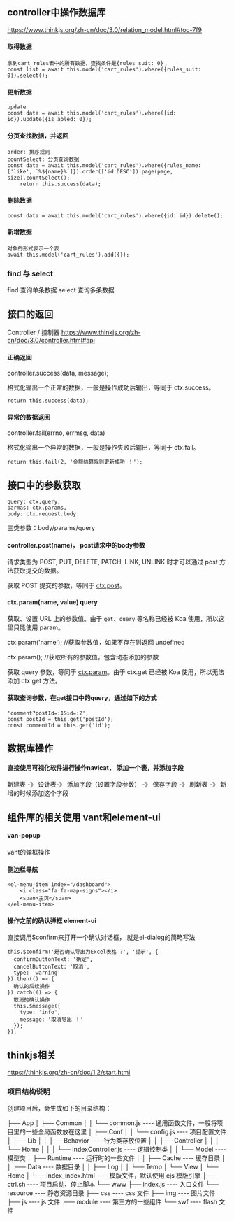 ## controller中操作数据库
https://www.thinkjs.org/zh-cn/doc/3.0/relation_model.html#toc-7f9

#### 取得数据
```
拿到cart_rules表中的所有数据，查找条件是{rules_suit: 0}；
const list = await this.model('cart_rules').where({rules_suit: 0}).select();
```

#### 更新数据
```
update
const data = await this.model('cart_rules').where({id: id}).update({is_abled: 0});
```

#### 分页查找数据，并返回
```
order: 排序规则
countSelect: 分页查询数据
const data = await this.model('cart_rules').where({rules_name: ['like', `%${name}%`]}).order(['id DESC']).page(page, size).countSelect();
    return this.success(data);
```

#### 删除数据
```
const data = await this.model('cart_rules').where({id: id}).delete();
```

#### 新增数据
```
对象的形式表示一个表
await this.model('cart_rules').add({});
```
### find 与 select

find 查询单条数据
select 查询多条数据


## 接口的返回
Controller / 控制器
https://www.thinkjs.org/zh-cn/doc/3.0/controller.html#api

#### 正确返回
controller.success(data, message);

格式化输出一个正常的数据，一般是操作成功后输出，等同于 ctx.success。

```
return this.success(data);
```
#### 异常的数据返回

controller.fail(errno, errmsg, data)

格式化输出一个异常的数据，一般是操作失败后输出，等同于 ctx.fail。

```
return this.fail(2, '金额结算规则更新成功 ！');
```

## 接口中的参数获取
```
query: ctx.query,
parmas: ctx.params,
body: ctx.request.body
```

三类参数：body/params/query

#### controller.post(name)， post请求中的body参数
请求类型为 POST, PUT, DELETE, PATCH, LINK, UNLINK 时才可以通过 post 方法获取提交的数据。

获取 POST 提交的参数，等同于 [ctx.post](/doc/3.0/context.html#toc-29b)。

#### ctx.param(name, value) query

获取、设置 URL 上的参数值。由于 `get`、`query` 等名称已经被 Koa 使用，所以这里只能使用 param。

ctx.param('name'); //获取参数值，如果不存在则返回 undefined

ctx.param(); //获取所有的参数值，包含动态添加的参数

获取 query 参数，等同于 [ctx.param](/doc/3.0/context.html#toc-f5e)。由于 ctx.get 已经被 Koa 使用，所以无法添加 ctx.get 方法。

#### 获取查询参数，在get接口中的query，通过如下的方式
```
'comment?postId=:1&id=:2',
const postId = this.get('postId');
const commentId = this.get('id');
```

## 数据库操作

#### 直接使用可视化软件进行操作navicat， 添加一个表，并添加字段
新建表 -》 设计表-》 添加字段（设置字段参数） -》 保存字段 -》 刷新表 -》 新增的时候添加这个字段


## 组件库的相关使用 vant和element-ui

#### van-popup
vant的弹框操作

#### 侧边栏导航
```
<el-menu-item index="/dashboard">
    <i class="fa fa-map-signs"></i>
    <span>主页</span>
</el-menu-item>
```

#### 操作之前的确认弹框 element-ui
直接调用$confirm来打开一个确认对话框， 就是el-dialog的简略写法
```
this.$confirm('是否确认导出为Excel表格 ?', '提示', {
  confirmButtonText: '确定',
  cancelButtonText: '取消',
  type: 'warning'
}).then(() => {
  确认的后续操作
}).catch(() => {
  取消的确认操作
  this.$message({
    type: 'info',
    message: '取消导出 ！'
  });
});
```

## thinkjs相关
https://thinkjs.org/zh-cn/doc/1.2/start.html
### 项目结构说明

创建项目后，会生成如下的目录结构：

├── App
│   ├── Common
│   │   └── common.js    ---- 通用函数文件，一般将项目里的一些全局函数放在这里
│   ├── Conf
│   │   └── config.js    ---- 项目配置文件
│   ├── Lib
│   │   ├── Behavior     ---- 行为类存放位置
│   │   ├── Controller
│   │   │   └── Home
│   │   │       └── IndexController.js   ---- 逻辑控制类
│   │   └── Model        ---- 模型类
│   ├── Runtime          ---- 运行时的一些文件
│   │   ├── Cache        ---- 缓存目录
│   │   ├── Data         ---- 数据目录
│   │   ├── Log
│   │   └── Temp
│   └── View
│       └── Home
│           └── index_index.html      ---- 模版文件，默认使用 ejs 模版引擎
├── ctrl.sh              ---- 项目启动、停止脚本
└── www
    ├── index.js         ---- 入口文件
    └── resource         ---- 静态资源目录
        ├── css          ---- css 文件
        ├── img          ---- 图片文件
        ├── js           ---- js 文件
        ├── module       ---- 第三方的一些组件
        └── swf          ---- flash 文件

